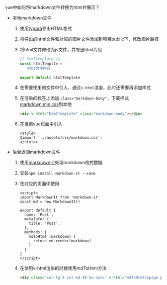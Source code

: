 vue中如何将markdown文件转换为html并展示？

- 本地markdown文件

  1. 使用[typora](https://www.typora.io/)导出HTML格式

  2. 将导出的html文件和对应的图片文件添加到项目public下，修改图片路径

  3. 将html文件修改为js文件，并导出html片段

     ```js
     // htmlTemplate.js
     const htmlTemplte = `
     	html文件内容
     `
     export default htmlTemplate
     ```

  4. 在需要使用的文件中引入，通过`v-html`渲染，此时还需要再添加样式

  5. 在渲染的标签上添加 `class="markdown-body"`，下载样式[markdown.min.css](https://cdn.bootcss.com/github-markdown-css/2.10.0/github-markdown.min.css)到本地

     ```html
     <div v-html="htmlTemplate" class="markdown-body"></div>
     ```

  6. 在当前vue页面中引入

     ```vue
     <style>
     @import '../assets/css/markdown.css';
     </style>
     ```

- 后台返回markdown文件

  1. 使用[markdown-it](https://github.com/markdown-it/markdown-it)处理markdown格式数据

  2. 安装`npm install markdown-it --save`

  3. 在对应的页面中使用

     ```vue
     <script>
     import MarkdownIt from 'markdown-it'
     const md = new MarkdownIt()
     
     export default {
       name: 'Post',
       metaInfo: {
         title: 'Post',
       },
       methods: {
         mdToHtml (markdown) {
           return md.render(markdown)
         }
       }
     }
     </script>
     ```

  4. 在使用v-html渲染的时候使用mdToHtml方法

     ```html
     <div class="col-lg-8 col-md-10 mx-auto" v-html="mdToHtml($page.post.content)"></div>
     ```

